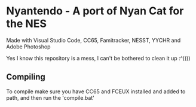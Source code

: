 # Nyantendo - A port of Nyan Cat for the NES

Made with Visual Studio Code, CC65, Famitracker, NESST, YYCHR and Adobe Photoshop

Yes I know this repository is a mess, I can't be bothered to clean it up :^))))

## Compiling
To compile make sure you have CC65 and FCEUX installed and added to path, and then run the 'compile.bat'
